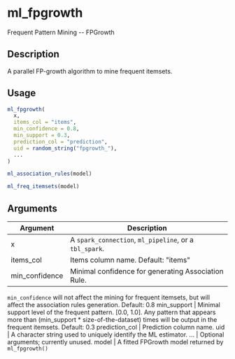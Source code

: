 # ml_fpgrowth


Frequent Pattern Mining -- FPGrowth




## Description

A parallel FP-growth algorithm to mine frequent itemsets.





## Usage
```r
ml_fpgrowth(
  x,
  items_col = "items",
  min_confidence = 0.8,
  min_support = 0.3,
  prediction_col = "prediction",
  uid = random_string("fpgrowth_"),
  ...
)

ml_association_rules(model)

ml_freq_itemsets(model)
```




## Arguments


Argument      |Description
------------- |----------------
x | A ``spark_connection``, ``ml_pipeline``, or a ``tbl_spark``.
items_col | Items column name. Default: "items"
min_confidence | Minimal confidence for generating Association Rule.
``min_confidence`` will not affect the mining for frequent itemsets, but
will affect the association rules generation. Default: 0.8
min_support | Minimal support level of the frequent pattern. [0.0, 1.0].
Any pattern that appears more than (min_support * size-of-the-dataset) times
 will be output in the frequent itemsets. Default: 0.3
prediction_col | Prediction column name.
uid | A character string used to uniquely identify the ML estimator.
... | Optional arguments; currently unused.
model | A fitted FPGrowth model returned by ``ml_fpgrowth()``






